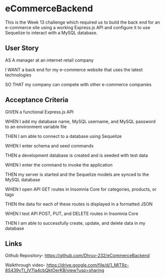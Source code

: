 # eCommerceBackend
This is the Week 13 challenge which required us to build the back end for an e-commerce site using a working Express.js API and configure it to use Sequelize to interact with a MySQL database.

## User Story
AS A manager at an internet retail company

I WANT a back end for my e-commerce website that uses the latest technologies

SO THAT my company can compete with other e-commerce companies

## Acceptance Criteria
GIVEN a functional Express.js API

WHEN I add my database name, MySQL username, and MySQL password to an environment variable file

THEN I am able to connect to a database using Sequelize

WHEN I enter schema and seed commands

THEN a development database is created and is seeded with test data

WHEN I enter the command to invoke the application

THEN my server is started and the Sequelize models are synced to the MySQL database

WHEN I open API GET routes in Insomnia Core for categories, products, or tags

THEN the data for each of these routes is displayed in a formatted JSON

WHEN I test API POST, PUT, and DELETE routes in Insomnia Core

THEN I am able to successfully create, update, and delete data in my database

## Links

Github Repository- https://github.com/Dhruv-232/eCommerceBackend

Walkthrough video- https://drive.google.com/file/d/1_MIT9z-8S439yTI_IV7Ia4cbQktOerKB/view?usp=sharing
